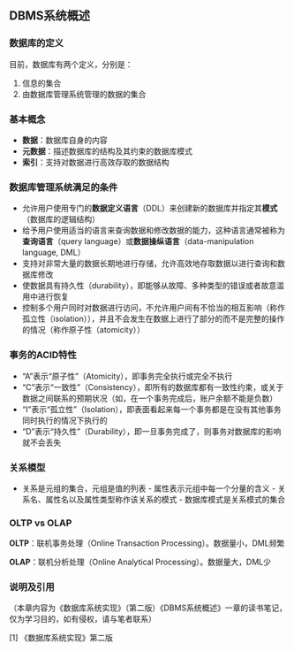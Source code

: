 ## DBMS系统概述

### 数据库的定义

目前，数据库有两个定义，分别是：

1. 信息的集合
2. 由数据库管理系统管理的数据的集合

### 基本概念

- **数据**：数据库自身的内容
- **元数据**：描述数据库的结构及其约束的数据库模式
- **索引**：支持对数据进行高效存取的数据结构

### 数据库管理系统满足的条件

- 允许用户使用专门的**数据定义语言**（DDL）来创建新的数据库并指定其**模式**（数据库的逻辑结构）
- 给予用户使用适当的语言来查询数据和修改数据的能力，这种语言通常被称为**查询语言**（query language）或**数据操纵语言**（data-manipulation language, DML）
- 支持对非常大量的数据长期地进行存储，允许高效地存取数据以进行查询和数据库修改
- 使数据具有持久性（durability），即能够从故障、多种类型的错误或者故意滥用中进行恢复
- 控制多个用户同时对数据进行访问，不允许用户间有不恰当的相互影响（称作孤立性（isolation）），并且不会发生在数据上进行了部分的而不是完整的操作的情况（称作原子性（atomicity））

### 事务的ACID特性

- “A”表示“原子性”（Atomicity），即事务完全执行或完全不执行
- “C”表示“一致性”（Consistency），即所有的数据库都有一致性约束，或关于数据之间联系的预期状况（如，在一个事务完成后，账户余额不能是负数）
- “I”表示“孤立性”（Isolation），即表面看起来每一个事务都是在没有其他事务同时执行的情况下执行的
- “D”表示“持久性”（Durability），即一旦事务完成了，则事务对数据库的影响就不会丢失

### 关系模型

- 关系是元组的集合，元组是值的列表
- 属性表示元组中每一个分量的含义
- 关系名、属性名以及属性类型称作该关系的模式
- 数据库模式是关系模式的集合

### OLTP vs OLAP

**OLTP**：联机事务处理（Online Transaction Processing）。数据量小，DML频繁

**OLAP**：联机分析处理（Online Analytical Processing）。数据量大，DML少

### 说明及引用

（本章内容为《数据库系统实现》（第二版）《DBMS系统概述》一章的读书笔记，仅为学习目的，如有侵权，请与笔者联系）

[1] 《数据库系统实现》第二版
 

